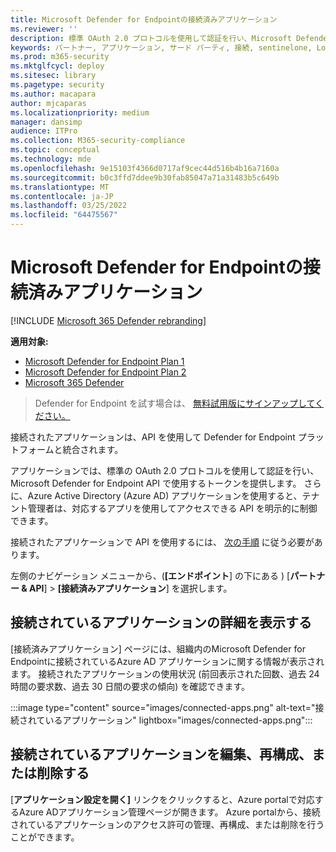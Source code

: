 ```yaml
---
title: Microsoft Defender for Endpointの接続済みアプリケーション
ms.reviewer: ''
description: 標準 OAuth 2.0 プロトコルを使用して認証を行い、Microsoft Defender for Endpoint API で使用するトークンを提供する接続済みパートナー アプリケーションを表示します。
keywords: パートナー, アプリケーション, サード パーティ, 接続, sentinelone, Lookout, bitdefender, corrata, morphisec, paloalto, ziften, Better mobile
ms.prod: m365-security
ms.mktglfcycl: deploy
ms.sitesec: library
ms.pagetype: security
ms.author: macapara
author: mjcaparas
ms.localizationpriority: medium
manager: dansimp
audience: ITPro
ms.collection: M365-security-compliance
ms.topic: conceptual
ms.technology: mde
ms.openlocfilehash: 9e15103f4366d0717af9cec44d516b4b16a7160a
ms.sourcegitcommit: b0c3ffd7ddee9b30fab85047a71a31483b5c649b
ms.translationtype: MT
ms.contentlocale: ja-JP
ms.lasthandoff: 03/25/2022
ms.locfileid: "64475567"
---
```

# <a name="connected-applications-in-microsoft-defender-for-endpoint"></a>Microsoft Defender for Endpointの接続済みアプリケーション

[!INCLUDE [Microsoft 365 Defender rebranding](../../includes/microsoft-defender.md)]

**適用対象:**
- [Microsoft Defender for Endpoint Plan 1](https://go.microsoft.com/fwlink/p/?linkid=2154037)
- [Microsoft Defender for Endpoint Plan 2](https://go.microsoft.com/fwlink/p/?linkid=2154037)
- [Microsoft 365 Defender](https://go.microsoft.com/fwlink/?linkid=2118804)


> Defender for Endpoint を試す場合は、 [無料試用版にサインアップしてください。](https://signup.microsoft.com/create-account/signup?products=7f379fee-c4f9-4278-b0a1-e4c8c2fcdf7e&ru=https://aka.ms/MDEp2OpenTrial?ocid=docs-wdatp-assignaccess-abovefoldlink)

接続されたアプリケーションは、API を使用して Defender for Endpoint プラットフォームと統合されます。

アプリケーションでは、標準の OAuth 2.0 プロトコルを使用して認証を行い、Microsoft Defender for Endpoint API で使用するトークンを提供します。 さらに、Azure Active Directory (Azure AD) アプリケーションを使用すると、テナント管理者は、対応するアプリを使用してアクセスできる API を明示的に制御できます。

接続されたアプリケーションで API を使用するには、 [次の手順](/microsoft-365/security/defender-endpoint/apis-intro) に従う必要があります。

左側のナビゲーション メニューから、(**[エンドポイント**] の下にある ) [**パートナー & API**] > **[接続済みアプリケーション**] を選択します。

## <a name="view-connected-application-details"></a>接続されているアプリケーションの詳細を表示する

[接続済みアプリケーション] ページには、組織内のMicrosoft Defender for Endpointに接続されているAzure AD アプリケーションに関する情報が表示されます。 接続されたアプリケーションの使用状況 (前回表示された回数、過去 24 時間の要求数、過去 30 日間の要求の傾向) を確認できます。

:::image type="content" source="images/connected-apps.png" alt-text="接続されているアプリケーション" lightbox="images/connected-apps.png":::
 
## <a name="edit-reconfigure-or-delete-a-connected-application"></a>接続されているアプリケーションを編集、再構成、または削除する

[**アプリケーション設定を開く]** リンクをクリックすると、Azure portalで対応するAzure ADアプリケーション管理ページが開きます。 Azure portalから、接続されているアプリケーションのアクセス許可の管理、再構成、または削除を行うことができます。
